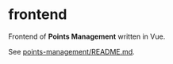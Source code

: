 # frontend

Frontend of **Points Management** written in Vue.

See [points-management/README.md](https://github.com/points-management/points-management/blob/main/README.md).
